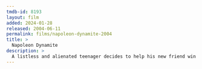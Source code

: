 ```yaml
---
tmdb-id: 8193
layout: film
added: 2024-01-28
released: 2004-06-11
permalink: films/napoleon-dynamite-2004
title: >
  Napoleon Dynamite
description: >
  A listless and alienated teenager decides to help his new friend win the class presidency in their small western high school, while he must deal with his bizarre family life back home.
---
```

